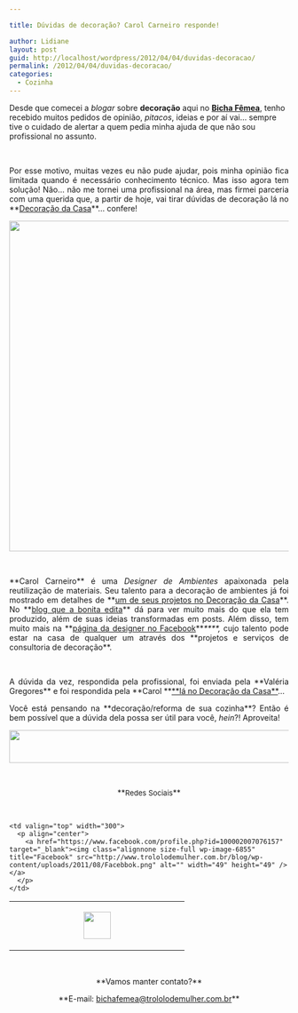 ```yaml
---

title: Dúvidas de decoração? Carol Carneiro responde!

author: Lidiane
layout: post
guid: http://localhost/wordpress/2012/04/04/duvidas-decoracao/
permalink: /2012/04/04/duvidas-decoracao/
categories:
  - Cozinha
---
```

Desde que comecei a _blogar_ sobre **decoração** aqui no **[Bicha Fêmea](http://www.trololodemulher.com.br/)**, tenho recebido muitos pedidos de opinião, _pitacos_, ideias e por aí vai… sempre tive o cuidado de alertar a quem pedia minha ajuda de que não sou profissional no assunto.

&nbsp;

<p align="justify">
  Por esse motivo, muitas vezes eu não pude ajudar, pois minha opinião fica limitada quando é necessário conhecimento técnico. Mas isso agora tem solução! Não… não me tornei uma profissional na área, mas firmei parceria com uma querida que, a partir de hoje, vai tirar dúvidas de decoração lá no **<a href="http://www.decoracaodacasa.com/" target="_blank">Decoração da Casa</a>**… confere!
</p>

<!--more-->

<p align="center">
  <a href="http://www.trololodemulher.com.br/blog/wp-content/uploads/2012/04/Carolina-Carneiro-008.jpg"><img class="alignnone size-full wp-image-8656" title="Carolina Carneiro" src="http://www.trololodemulher.com.br/blog/wp-content/uploads/2012/04/Carolina-Carneiro-008.jpg" alt="" width="600" height="595" /></a>
</p>

&nbsp;

<p align="justify">
  **Carol Carneiro** é uma <em>Designer de Ambientes</em> apaixonada pela reutilização de materiais. Seu talento para a decoração de ambientes já foi mostrado em detalhes de **<a href="http://www.decoracaodacasa.com/decoracao/" target="_blank">um de seus projetos no Decoração da Casa</a>**. No **<a href="http://www.blogcarolcarneiro.blogspot.com.br/">blog que a bonita edita</a>** dá para ver muito mais do que ela tem produzido, além de suas ideias transformadas em posts. Além disso, tem muito mais na **<a href="https://www.facebook.com/pages/Blog-Carol-Carneiro/185450341509448">página da designer no Facebook</a>**<em>****,</em> cujo talento pode estar na casa de qualquer um através dos **projetos e serviços de consultoria de decoração**.
</p>

&nbsp;

<p align="justify">
  A dúvida da vez, respondida pela profissional, foi enviada pela **Valéria Gregores** e foi respondida pela **Carol **<a href="http://www.decoracaodacasa.com/duvidas-decoracao/" target="_blank">**lá no Decoração da Casa**</a>…
</p>

<p align="justify">
  Você está pensando na **decoração/reforma de sua cozinha**? Então é bem possível que a dúvida dela possa ser útil para você, <em>hein</em>?! Aproveita!
</p>

<p align="center">
  <a href="http://feedburner.google.com/fb/a/mailverify?uri=blogbichafemea&loc=pt_BR" target="_blank"><img class="alignnone size-full wp-image-8451" title="Assine o Bicha Fêmea grátis!" src="http://www.trololodemulher.com.br/blog/wp-content/uploads/2012/01/rodapé.png" alt="" width="600" height="59" /></a>
</p>

&nbsp;

<p align="center">
  **<span style="font-size: small;">Redes Sociais</span>**
</p>

&nbsp;

<table width="600" border="0" cellspacing="0" cellpadding="2">
  <tr>
    <td valign="top" width="300">
      <p align="center">
        <a href="https://twitter.com/#%21/bichafemea" target="_blank"><img class="alignnone size-full wp-image-6857" title="Twitter" src="http://www.trololodemulher.com.br/blog/wp-content/uploads/2011/08/Twitter.png" alt="" width="49" height="49" /></a>
      </p>
    </td>
    
    <td valign="top" width="300">
      <p align="center">
        <a href="https://www.facebook.com/profile.php?id=100002007076157" target="_blank"><img class="alignnone size-full wp-image-6855" title="Facebook" src="http://www.trololodemulher.com.br/blog/wp-content/uploads/2011/08/Facebbok.png" alt="" width="49" height="49" /></a>
      </p>
    </td>
  </tr>
</table>

&nbsp;

<p align="center">
  **Vamos manter contato?**
</p>

<p align="center">
  **E-mail: <a href="mailto:bichafemea@trololodemulher.com.br">bichafemea@trololodemulher.com.br</a>**
</p>